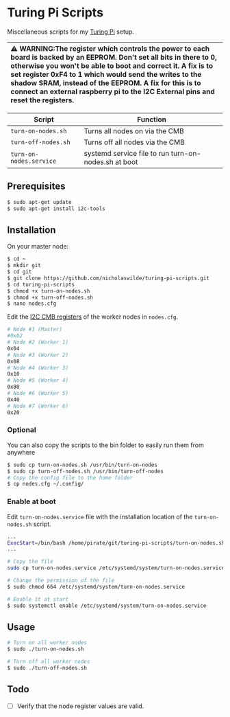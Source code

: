 # Turing Pi Scripts
Miscellaneous scripts for my [Turing Pi](https://turingpi.com/) setup.

| :warning: **WARNING**:The register which controls the power to each board is backed by an EEPROM. Don't set all bits in there to 0, otherwise you won't be able to boot and correct it. A fix is to set register 0xF4 to 1 which would send the writes to the shadow SRAM, instead of the EEPROM. A fix for this is to connect an external raspberry pi to the I2C External pins and reset the registers. |
| :-- |

| Script | Function |
| --- | --- |
| `turn-on-nodes.sh` | Turns all nodes on via the CMB |
| `turn-off-nodes.sh` | Turns off all nodes via the CMB |
| `turn-on-nodes.service` | systemd service file to run turn-on-nodes.sh at boot |

## Prerequisites
```bash
$ sudo apt-get update
$ sudo apt-get install i2c-tools
```

## Installation
On your master node:
```bash
$ cd ~
$ mkdir git
$ cd git
$ git clone https://github.com/nicholaswilde/turing-pi-scripts.git
$ cd turing-pi-scripts
$ chmod +x turn-on-nodes.sh
$ chmod +x turn-off-nodes.sh
$ nano nodes.cfg
```
Edit the [I2C CMB registers](https://docs.turingpi.com/turing_pi/children/i2c_cluster_bus/#power-management) of the worker nodes in `nodes.cfg`.
```bash
# Node #1 (Master)
#0x02
# Node #2 (Worker 1)
0x04
# Node #3 (Worker 2)
0x08
# Node #4 (Worker 3)
0x10
# Node #5 (Worker 4)
0x80
# Node #6 (Worker 5)
0x40
# Node #7 (Worker 6)
0x20
```
### Optional
You can also copy the scripts to the bin folder to easily run them from anywhere
```bash
$ sudo cp turn-on-nodes.sh /usr/bin/turn-on-nodes
$ sudo cp turn-off-nodes.sh /usr/bin/turn-off-nodes
# Copy the config file to the home folder
$ cp nodes.cfg ~/.config/
```

### Enable at boot
Edit `turn-on-nodes.service` file with the installation location of the `turn-on-nodes.sh` script.
```bash
...
ExecStart=/bin/bash /home/pirate/git/turing-pi-scripts/turn-on-nodes.sh
...
```
```bash
# Copy the file
sudo cp turn-on-nodes.service /etc/systemd/system/turn-on-nodes.service

# Change the permission of the file
$ sudo chmod 664 /etc/systemd/system/turn-on-nodes.service

# Enable it at start
$ sudo systemctl enable /etc/systemd/system/turn-on-nodes.service
```

## Usage
```bash
# Turn on all worker nodes
$ sudo ./turn-on-nodes.sh

# Turn off all worker nodes
$ sudo ./turn-off-nodes.sh
```

## Todo
- [ ] Verify that the node register values are valid.
